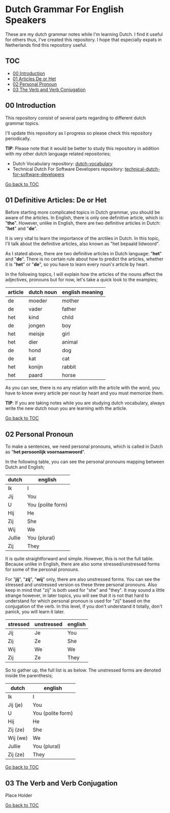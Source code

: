 Dutch Grammar For English Speakers
==================================
These are my dutch grammar notes while I'm learning Dutch. I find it useful for others thus, I've created this repository. I hope that especially expats in Netherlands find this repository useful.

TOC
---
- [00 Introduction](#00-introduction)<br/>
- [01 Articles De or Het](#01-definitive-articles-de-or-het)<br/>
- [02 Personal Pronoun](#02-personal-pronoun)<br/>
- [03 The Verb and Verb Conjugation](#03-the-verb-and-verb-conjugation)<br/>

00 Introduction
---------------

This repository consist of several parts regarding to different dutch grammar topics. 

I'll update this repository as I progress so please check this repository periodically.

**TIP**: Please note that it would be better to study this repository in addition with my other dutch language related repositories;

- Dutch Vocabulary repository: [dutch-vocabulary](https://github.com/bzdgn/dutch-vocabulary/blob/master/README.md#toc)
- Technical Dutch For Software Developers repository: [technical-dutch-for-software-developers](https://github.com/bzdgn/technical-dutch-for-software-developers#toc)


[Go back to TOC](#toc)


01 Definitive Articles: De or Het
---------------------------------

Before starting more complicated topics in Dutch grammar, you should be aware of the articles. In English, there is only one definitive article, which is: "**the**". However, unlike in English, there are two definitive articles in Dutch: "**het**" and "**de**".

It is very vital to learn the importance of the arctiles in Dutch. In this topic, I'll talk about the definitive articles, also known as "het bepaald lidwoord".

As I stated above, there are two definitive articles in Dutch language: "**het**" and "**de**". There is no certain rule about how to predict the articles, whether it is "**het**" or "**de**", so you have to learn every noun's article by heart.

In the following topics, I will explain how the articles of the nouns affect the adjectives, pronouns but for now, let's take a quick look to the examples;

| article | dutch noun | english meaning |
| --- | --- | --- |
| de  | moeder | mother |
| de  | vader  | father |
| het | kind   | child  |
| de  | jongen | boy    |
| het | meisje | girl   |
| het | dier   | animal |
| de  | hond   | dog    |
| de  | kat    | cat    |
| het | konijn | rabbit |
| het | paard  | horse  |

As you can see, there is no any relation with the article with the word, you have to know every article per noun by heart and you must memorize them.

**TIP**: If you are taking notes while you are studying dutch vocabulary, always write the new dutch noun you are learning with the article.


[Go back to TOC](#toc)


02 Personal Pronoun
-------------------

To make a sentences, we need personal pronouns, which is called in Dutch as "**het persoonlijk voornaamwoord**".

In the following table, you can see the personal pronouns mapping between Dutch and English;

| dutch | english |
| ------ | ----------------- |
| Ik     | I                 |
| Jij    | You               |
| U      | You (polite form) |
| Hij    | He                |
| Zij    | She               |
| Wij    | We                |
| Jullie | You (plural)      |
| Zij    | They              |

It is quite straightforward and simple. However, this is not the full table. Because unlike in English, there are also some stressed/unstressed forms for some of the personal pronouns.

For "**jij**", "**zij**", "**wij**" only, there are also unstressed forms. You can see the stressed and unstressed version os these three personal pronouns. Also keep in mind that "zij" is both used for "she" and "they". It may sound a little strange however, in later topics, you will see that it is not that hard to understand for which personal pronoun is used for "zij" based on the conjugation of the verb. In this level, if you don't understand it totally, don't panick, you will learn it later.

| stressed | unstressed | english |
| ----| -- | ---- |
| Jij | Je | You  |
| Zij | Ze | She  |
| Wij | We | We   |
| Zij | Ze | They |

So to gather up, the full list is as below. The unstressed forms are denoted inside the parenthesis;

| dutch | english |
| -------- | ----------------- |
| Ik       | I                 |
| Jij (je) | You               |
| U        | You (polite form) |
| Hij      | He                |
| Zij (ze) | She               |
| Wij (we) | We                |
| Jullie   | You (plural)      |
| Zij (ze) | They              |


[Go back to TOC](#toc)


03 The Verb and Verb Conjugation
--------------------------------

Place Holder


[Go back to TOC](#toc)